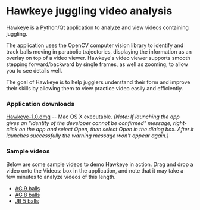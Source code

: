 # Hawkeye juggling video analysis
Hawkeye is a Python/Qt application to analyze and view videos containing juggling.

The application uses the OpenCV computer vision library to identify and track balls moving in parabolic trajectories, displaying the information as an overlay on top of a video viewer. Hawkeye's video viewer supports smooth stepping forward/backward by single frames, as well as zooming, to allow you to see details well.

The goal of Hawkeye is to help jugglers understand their form and improve their skills by allowing them to view practice video easily and efficiently.

### Application downloads
[Hawkeye-1.0.dmg](https://storage.googleapis.com/hawkeye-dl/Hawkeye-1.0.dmg) -- Mac OS X executable. _(Note: If launching the app gives an "identity of the developer cannot be confirmed" message, right-click on the app and select Open, then select Open in the dialog box. After it launches successfully the warning message won't appear again.)_

### Sample videos
Below are some sample videos to demo Hawkeye in action. Drag and drop a video onto the Videos: box in the application, and note that it may take a few minutes to analyze videos of this length.

- [AG 9 balls](https://storage.googleapis.com/hawkeye-dl/TBTB3_9balls.mov)
- [AG 8 balls](https://storage.googleapis.com/hawkeye-dl/TBTB3_8balls.mov)
- [JB 5 balls](https://storage.googleapis.com/hawkeye-dl/juggling_test_5.mov)
